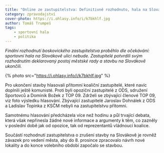 ```yaml
---
title: "Online ze zastupitelstva: Definitivně rozhodnuto, hala na Slovákově nebude"
category: zpravodajství
cover-photo: https://i.ohlasy.info/i/k7bkhlf.jpg
author: Tomáš Trumpeš
tags:
    - sportovní hala
    - politika
---
```


*Finální rozhodnutí boskovického zastupitelstva proběhlo dle očekávání: sportovní hala na Slovákově ulici nebude. Zastupitelé potvrdili svým rozhodnutím deklarovaný postoj městské rady a stavbu na Slovákově ukončili.*

{% photo src="https://i.ohlasy.info/i/k7bkhlf.jpg" %}

Pro ukončení stavby hlasovali přítomní koaliční zastupitelé, které navíc doplnili ještě komunisté. Proti byli opoziční zastupitelé z ODS, sdružení Sportovců a Dominik Božek z TOP 09. Zdrželi se zbývající členové TOP 09, viz foto výsledku hlasování. Zbývající zastupitelé Jaroslav Dohnálek z ODS a Ladislav Topinka z KSČM nebyli na zastupitelstvu přítomni.

Samotnému hlasování předcházela více než hodinu a půl trvající debata, která však nepřinesla žádné nové informace a argumenty k těm, co zazněly v poslední době jak od opozice, tak od reprezentantů vládnoucí koalice.

Součástí rozhodnutí zastupitelstva o zrušení stavby na Slovákově je rovněž závazek pro vedení města, aby do 8. prosince zpracovalo návrh nové lokality a do konce volebního období započalo se stavbou.
